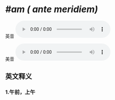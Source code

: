 # ***\#am ( ante meridiem)*** 
英音
<audio src="./media/am ( ante meridiem)1_AAC.aac" controls="controls"></audio>

美音
<audio src="./media/am ( ante meridiem)2_AAC.aac" controls="controls"></audio>



  

英文释义
---
### 1.**午前，上午**  


